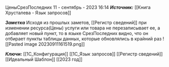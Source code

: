 
ЦеныСрезПоследних
 11 - сентябрь - 2023  16:14 
***Источник:*** [[Книга Хрусталева - Язык запросов]]

***Заметка*** 
Исходя из прошлых заметов, [[Регистр сведений]] при изменении ресурса(Цены) услуги или товара не перезаписывает ее, а добавляет новый пункт, то в языке СрезПоследних видно, что он отбирает пункты таблицы данных, которые обновлялись в крайний раз 
![[Pasted image 20230911161519.png]]

***Ключи:*** [[1С_Конфигурация]] [[1C_Язык запросов]] [[Регистр сведений]] [[Идеальный Шаблон]] [[2023 год]]